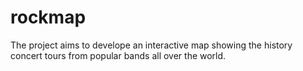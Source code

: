 # rockmap
The project aims to develope an interactive map showing the history concert tours from popular bands all over the world.
